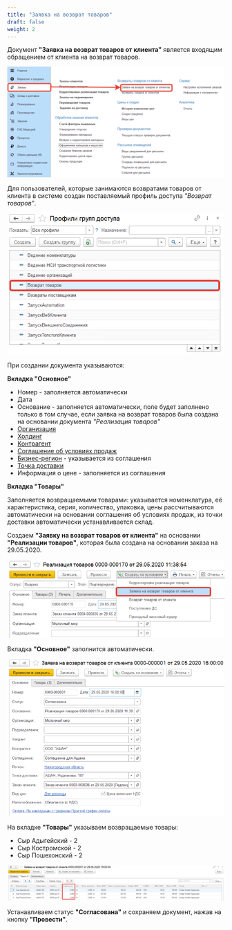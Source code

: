 ```yaml
---
title: "Заявка на возврат товаров"
draft: false
weight: 2
---
```


Документ **"Заявка на возврат товаров от клиента"** является входящим обращением от клиента на возврат товаров.

[![1][1]][1]

Для пользователей, которые занимаются возвратами товаров от клиента в системе создан поставляемый профиль доступа *"Возврат товаров"*.

[![2][2]][2]

При создании документа указываются:

**Вкладка "Основное"**

- Номер - заполняется автоматически
- Дата
- Основание - заполняется автоматически, поле будет заполнено только в том случае, если заявка на возврат товаров была создана на основании документа *"Реализация товаров"*
- [Организация](https://konstanta-it.github.io/erp4food/CommonInformation/Organization)
- [Холдинг](https://konstanta-it.github.io/erp4food/CommonInformation/Holding)
- [Контрагент](https://konstanta-it.github.io/erp4food/CommonInformation/Contractor)
- [Соглашение об условиях продаж](https://konstanta-it.github.io/erp4food/CRM/CustomerService/Pricing/AgreementsWithContractors)
- [Бизнес-регион](https://konstanta-it.github.io/erp4food/CommonInformation/BusinessRegion) - указывается из соглашения
- [Точка доставки](https://konstanta-it.github.io/erp4food/CommonInformation/DeliveryPoint)
- Информация о цене - заполняется из соглашения

**Вкладка "Товары"**

Заполняется возвращаемыми товарами: указывается номенклатура, её характеристика, серия, количество, упаковка, цены рассчитываются автоматически на основании соглашения об условиях продаж, из точки доставки автоматически устанавливается склад.

Создаем **"Заявку на возврат товаров от клиента"** на основании **"Реализации товаров"**, которая была создана на основании заказа на 29.05.2020.

[![3][3]][3]

Вкладка **"Основное"** заполнится автоматически.

[![4][4]][4]

На вкладке **"Товары"** указываем возвращаемые товары:

- Сыр Адыгейский - 2
- Сыр Костромской - 2
- Сыр Пошехонский - 2

[![5][5]][5]

Устанавливаем статус **"Согласована"** и сохраняем документ, нажав на кнопку **"Провести"**.

[1]: 1.png
[2]: 2.png
[3]: 3.png
[4]: 4.png
[5]: 5.png